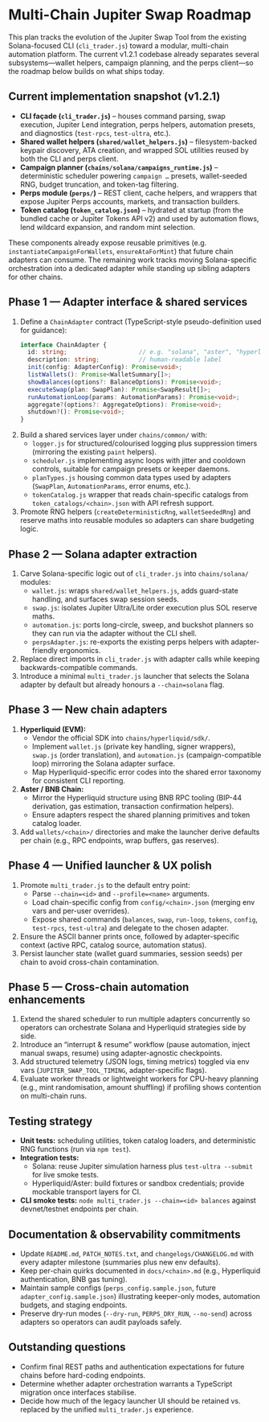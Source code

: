 # Multi-Chain Jupiter Swap Roadmap

This plan tracks the evolution of the Jupiter Swap Tool from the existing Solana-focused CLI (`cli_trader.js`) toward a modular, multi-chain automation platform. The current v1.2.1 codebase already separates several subsystems—wallet helpers, campaign planning, and the perps client—so the roadmap below builds on what ships today.

## Current implementation snapshot (v1.2.1)
- **CLI façade (`cli_trader.js`)** – houses command parsing, swap execution, Jupiter Lend integration, perps helpers, automation presets, and diagnostics (`test-rpcs`, `test-ultra`, etc.).
- **Shared wallet helpers (`shared/wallet_helpers.js`)** – filesystem-backed keypair discovery, ATA creation, and wrapped SOL utilities reused by both the CLI and perps client.
- **Campaign planner (`chains/solana/campaigns_runtime.js`)** – deterministic scheduler powering `campaign …` presets, wallet-seeded RNG, budget truncation, and token-tag filtering.
- **Perps module (`perps/`)** – REST client, cache helpers, and wrappers that expose Jupiter Perps accounts, markets, and transaction builders.
- **Token catalog (`token_catalog.json`)** – hydrated at startup (from the bundled cache or Jupiter Tokens API v2) and used by automation flows, lend wildcard expansion, and random mint selection.

These components already expose reusable primitives (e.g. `instantiateCampaignForWallets`, `ensureAtaForMint`) that future chain adapters can consume. The remaining work tracks moving Solana-specific orchestration into a dedicated adapter while standing up sibling adapters for other chains.

## Phase 1 — Adapter interface & shared services
1. Define a `ChainAdapter` contract (TypeScript-style pseudo-definition used for guidance):
   ```ts
   interface ChainAdapter {
     id: string;                    // e.g. "solana", "aster", "hyperliquid"
     description: string;           // human-readable label
     init(config: AdapterConfig): Promise<void>;
     listWallets(): Promise<WalletSummary[]>;
     showBalances(options?: BalanceOptions): Promise<void>;
     executeSwap(plan: SwapPlan): Promise<SwapResult[]>;
     runAutomationLoop(params: AutomationParams): Promise<void>;
     aggregate?(options?: AggregateOptions): Promise<void>;
     shutdown?(): Promise<void>;
   }
   ```
2. Build a shared services layer under `chains/common/` with:
   - `logger.js` for structured/colourised logging plus suppression timers (mirroring the existing `paint` helpers).
   - `scheduler.js` implementing async loops with jitter and cooldown controls, suitable for campaign presets or keeper daemons.
   - `planTypes.js` housing common data types used by adapters (`SwapPlan`, `AutomationParams`, error enums, etc.).
   - `tokenCatalog.js` wrapper that reads chain-specific catalogs from `token_catalogs/<chain>.json` with API refresh support.
3. Promote RNG helpers (`createDeterministicRng`, `walletSeededRng`) and reserve maths into reusable modules so adapters can share budgeting logic.

## Phase 2 — Solana adapter extraction
1. Carve Solana-specific logic out of `cli_trader.js` into `chains/solana/` modules:
   - `wallet.js`: wraps `shared/wallet_helpers.js`, adds guard-state handling, and surfaces swap session seeds.
   - `swap.js`: isolates Jupiter Ultra/Lite order execution plus SOL reserve maths.
   - `automation.js`: ports long-circle, sweep, and buckshot planners so they can run via the adapter without the CLI shell.
   - `perpsAdapter.js`: re-exports the existing perps helpers with adapter-friendly ergonomics.
2. Replace direct imports in `cli_trader.js` with adapter calls while keeping backwards-compatible commands.
3. Introduce a minimal `multi_trader.js` launcher that selects the Solana adapter by default but already honours a `--chain=solana` flag.

## Phase 3 — New chain adapters
1. **Hyperliquid (EVM):**
   - Vendor the official SDK into `chains/hyperliquid/sdk/`.
   - Implement `wallet.js` (private key handling, signer wrappers), `swap.js` (order translation), and `automation.js` (campaign-compatible loop) mirroring the Solana adapter surface.
   - Map Hyperliquid-specific error codes into the shared error taxonomy for consistent CLI reporting.
2. **Aster / BNB Chain:**
   - Mirror the Hyperliquid structure using BNB RPC tooling (BIP-44 derivation, gas estimation, transaction confirmation helpers).
   - Ensure adapters respect the shared planning primitives and token catalog loader.
3. Add `wallets/<chain>/` directories and make the launcher derive defaults per chain (e.g., RPC endpoints, wrap buffers, gas reserves).

## Phase 4 — Unified launcher & UX polish
1. Promote `multi_trader.js` to the default entry point:
   - Parse `--chain=<id>` and `--profile=<name>` arguments.
   - Load chain-specific config from `config/<chain>.json` (merging env vars and per-user overrides).
   - Expose shared commands (`balances`, `swap`, `run-loop`, `tokens`, `config`, `test-rpcs`, `test-ultra`) and delegate to the chosen adapter.
2. Ensure the ASCII banner prints once, followed by adapter-specific context (active RPC, catalog source, automation status).
3. Persist launcher state (wallet guard summaries, session seeds) per chain to avoid cross-chain contamination.

## Phase 5 — Cross-chain automation enhancements
1. Extend the shared scheduler to run multiple adapters concurrently so operators can orchestrate Solana and Hyperliquid strategies side by side.
2. Introduce an “interrupt & resume” workflow (pause automation, inject manual swaps, resume) using adapter-agnostic checkpoints.
3. Add structured telemetry (JSON logs, timing metrics) toggled via env vars (`JUPITER_SWAP_TOOL_TIMING`, adapter-specific flags).
4. Evaluate worker threads or lightweight workers for CPU-heavy planning (e.g., mint randomisation, amount shuffling) if profiling shows contention on multi-chain runs.

## Testing strategy
- **Unit tests:** scheduling utilities, token catalog loaders, and deterministic RNG functions (run via `npm test`).
- **Integration tests:**
  - Solana: reuse Jupiter simulation harness plus `test-ultra --submit` for live smoke tests.
  - Hyperliquid/Aster: build fixtures or sandbox credentials; provide mockable transport layers for CI.
- **CLI smoke tests:** `node multi_trader.js --chain=<id> balances` against devnet/testnet endpoints per chain.

## Documentation & observability commitments
- Update `README.md`, `PATCH_NOTES.txt`, and `changelogs/CHANGELOG.md` with every adapter milestone (summaries plus new env defaults).
- Keep per-chain quirks documented in `docs/<chain>.md` (e.g., Hyperliquid authentication, BNB gas tuning).
- Maintain sample configs (`perps_config.sample.json`, future `adapter_config.sample.json`) illustrating keeper-only modes, automation budgets, and staging endpoints.
- Preserve dry-run modes (`--dry-run`, `PERPS_DRY_RUN`, `--no-send`) across adapters so operators can audit payloads safely.

## Outstanding questions
- Confirm final REST paths and authentication expectations for future chains before hard-coding endpoints.
- Determine whether adapter orchestration warrants a TypeScript migration once interfaces stabilise.
- Decide how much of the legacy launcher UI should be retained vs. replaced by the unified `multi_trader.js` experience.
